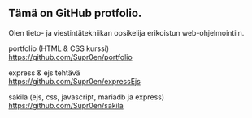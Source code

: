 ## Tämä on GitHub protfolio.

Olen tieto- ja viestintätekniikan opsikelija erikoistun web-ohjelmointiin.

portfolio (HTML & CSS kurssi)
<br>
https://github.com/Supr0en/portfolio

express & ejs tehtävä
<br>
https://github.com/Supr0en/expressEjs

sakila (ejs, css, javascript, mariadb ja express)
<br>
https://github.com/Supr0en/sakila
